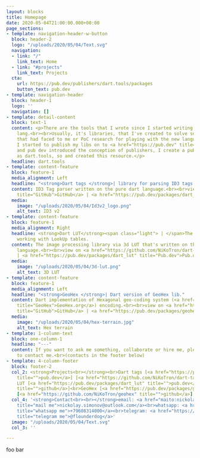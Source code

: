 ```yaml
---
layout: blocks
title: Homepage
date: 2020-05-04T21:00:00.000+00:00
page_sections:
- template: navigation-header-w-button
  block: header-2
  logo: "/uploads/2020/05/04/Text.svg"
  navigation:
  - link: "/"
    link_text: Home
  - link: "#projects"
    link_text: Projects
  cta:
    url: https://pub.dev/publishers/dart.tools/packages
    button_text: pub.dev
- template: navigation-header
  block: header-1
  logo: ''
  navigation: []
- template: detail-content
  block: text-1
  content: <p>There are the tools that I wrote since I started writing on the dart
    lang.<br><br>Usually, it's libraries, that I've created to solve some problem
    that had faced to me or PoC research for playing with the new language.<br><br>Since
    I started to publish my libs on to <a href="https://pub.dev" title="">pub.dev</a>
    and pub dev introduced the conception of publishers, I create a publisher named
    as dart.tools, so and created this resource.</p>
  headline: dart.tools
- template: content-feature
  block: feature-1
  media_alignment: Left
  headline: "<strong>Dart tags </strong>| library for parsing ID3 tags."
  content: ID3 Tag parser written on the pure dart language.<br><br>view on <a href="https://github.com/NiKoTron/dart-tags"
    title="GitHub">GitHub</a> | <a href="https://pub.dev/packages/dart_tags" title="Pub.dev">Pub.dev</a>
  media:
    image: "/uploads/2020/05/04/Id3v2_logo.png"
    alt_text: ID3 v2
- template: content-feature
  block: feature-1
  media_alignment: Right
  headline: <strong>Dart LUT</strong><span class="light"> | </span>The library for
    working with LookUp tables.
  content: The image processing library via 3d LUT that's written on the pure dart
    language.<br><br>view on <a href="https://github.com/NiKoTron/dart-lut" title="GitHub">GitHub</a>
    | <a href="https://pub.dev/packages/dart_lut" title="Pub.dev">Pub.dev</a>
  media:
    image: "/uploads/2020/05/04/3d-lut.png"
    alt_text: 3D LUT
- template: content-feature
  block: feature-1
  media_alignment: Left
  headline: "<strong>GeoHex </strong>| Dart version of GeoHex lib."
  content: Dart implementation of Hexagonal geo-coding system (<a href="http://www.geohex.org/"
    title="GeoHex">GeoHex.org</a>) encoding.<br><br>view on <a href="https://github.com/NiKoTron/geohex"
    title="GitHub">GitHub</a> | <a href="https://pub.dev/packages/geohex" title="Pub.dev">Pub.dev</a>
  media:
    image: "/uploads/2020/05/04/hex-terrain.jpg"
    alt_text: Hex terrain
- template: 1-column-text
  block: one-column-1
  headline: "---"
  content: If you want to ask me something, collaborate or hire me, please feel free
    to contact me.<br>(contacts in the footer below)
- template: 4-column-footer
  block: footer-2
  col_2: <strong>Projects<br></strong><br>Dart tags [<a href="https://pub.dev/packages/dart_tags"
    title="">pub.dev</a>] [<a href="https://github.com/NiKoTron/dart-tags" title="">github</a>]<br>Dart
    LUT [<a href="https://pub.dev/packages/dart_lut" title="">pub.dev</a>] [<a href="https://github.com/NiKoTron/dart-lut"
    title="">github</a>]<br>GeoHex [<a href="https://pub.dev/packages/geohex" title="">pub.dev</a>]
    [<a href="https://github.com/NiKoTron/geohex" title="">github</a>]
  col_4: '<strong>Contact<br><br></strong>email: <a href="maito:nickolay.simonov@outlook.com"
    title="mail me">nickolay.simonov@outlook.com</a><br>whatsapp: <a href="https://wa.me/79608314000"
    title="whatsapp me">+79608314000</a><br>telegram: <a href="https://t.me/flounderdog"
    title="telegram me">@flounderdog</a>'
  image: "/uploads/2020/05/04/Text.svg"
  col_3: ''

---
```

foo bar
